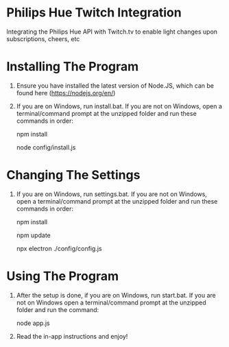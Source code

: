 # Philips Hue Twitch Integration
Integrating the Philips Hue API with Twitch.tv to enable light changes upon subscriptions, cheers, etc

# Installing The Program
1. Ensure you have installed the latest version of Node.JS, which can be found here (https://nodejs.org/en/)
2. If you are on Windows, run install.bat. If you are not on Windows, open a terminal/command prompt at the unzipped folder and run these commands in order:

    npm install
    
    node config/install.js
# Changing The Settings
1. If you are on Windows, run settings.bat. If you are not on Windows, open a terminal/command prompt at the unzipped folder and run these commands in order:

    npm install
    
    npm update
    
    npx electron ./config/config.js
# Using The Program
1. After the setup is done,  if you are on Windows, run start.bat. If you are not on Windows open a terminal/command prompt at the unzipped folder and run the command:

    node app.js
2. Read the in-app instructions and enjoy!
